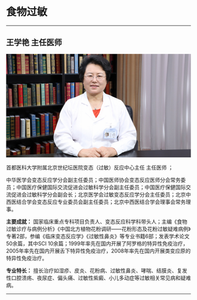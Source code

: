 # 食物过敏

---

## 王学艳 主任医师

![1679231747175](image/c05_060/1679231747175.png)

首都医科大学附属北京世纪坛医院变态（过敏）反应中心主任 主任医师 ；

中华医学会变态反应学分会副主任委员；中国医师协会变态反应医师分会常务委员；中国医疗保健国际交流促进会过敏科学分会副主任委员；中国医疗保健国际交流促进会过敏科学分会副会长；北京医学会过敏变态反应学分会主任委员；北京中西医结合学会变态反应专业委员会副主任委员；北京中西医结合学会理事会常务理事。


**主要成就：** 国家临床重点专科项目负责人、变态反应科学科带头人；主编《食物过敏诊疗与病例分析》《中国北方植物花粉调研——花粉形态及花粉过敏疑难病例》专著2部，参编《临床变态反应学》《过敏性鼻炎》等专业书籍6部；发表学术论文50余篇，其中SCI 10余篇；1999年率先在国内开展了阿罗格的特异性免疫治疗，2005年率先在国内开展舌下特异性免疫治疗，2008年率先在国内开展类变应原的特异性免疫治疗。


**专业特长：** 擅长治疗如湿疹、皮炎、花粉病、过敏性鼻炎、哮喘、结膜炎、复发性口腔溃疡、夜尿症、偏头痛、过敏性紫癜、小儿多动症等过敏相关常见病和疑难病。

---

